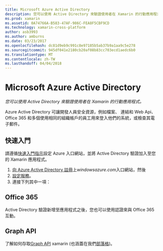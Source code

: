 ```yaml
---
title: Microsoft Azure Active Directory
description: 您可以使用 Active Directory 來驗證使用者在 Xamarin 的行動應用程式。
ms.prod: xamarin
ms.assetid: 0A74766A-B583-47AF-986C-FEA8F5CBF9CD
ms.technology: xamarin-cross-platform
author: asb3993
ms.author: amburns
ms.date: 03/23/2017
ms.openlocfilehash: dc81d9eb9c991c8e97185b5ab37b9a1aa9c5e278
ms.sourcegitcommit: 945df041e2180cb20af08b83cc703ecd1aedc6b0
ms.translationtype: MT
ms.contentlocale: zh-TW
ms.lasthandoff: 04/04/2018
---
```

# <a name="microsoft-azure-active-directory"></a>Microsoft Azure Active Directory

_您可以使用 Active Directory 來驗證使用者在 Xamarin 的行動應用程式。_


Azure Active Directory 可讓開發人員安全資源，例如檔案、 連結和 Web Api、 Office 365 和多個使用相同的組織帳戶的員工用來登入他們的系統，或檢查其電子郵件。

## <a name="getting-started"></a>快速入門

請遵循[快速入門指示](~/cross-platform/data-cloud/active-directory/get-started/index.md)設定 Azure 入口網站，並將 Active Directory 驗證加入至您的 Xamarin 應用程式。

1. [向 Azure Active Directory 註冊](~/cross-platform/data-cloud/active-directory/get-started/register.md)上*windowsazure.com*入口網站，然後
2. [設定服務](~/cross-platform/data-cloud/active-directory/get-started/configure.md)。
3. 連接下列其中一項：

## <a name="office-365"></a>Office 365

Active Directory 驗證新增至應用程式之後，您也可以使用認證來與 Office 365 互動。

## <a name="graph-api"></a>Graph API

了解如何存取[Graph API](~/cross-platform/data-cloud/active-directory/graph.md) xamarin (也涵蓋在我們[部落格](http://blog.xamarin.com/authenticate-xamarin-mobile-apps-using-azure-active-directory/))。

